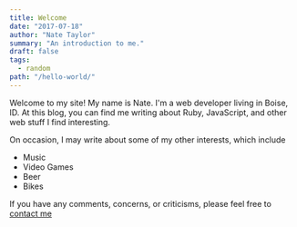 ```yaml
---
title: Welcome
date: "2017-07-18"
author: "Nate Taylor"
summary: "An introduction to me."
draft: false
tags:
  - random
path: "/hello-world/"
---
```


Welcome to my site! My name is Nate. I'm a web developer living in Boise, ID.
At this blog, you can find me writing about Ruby, JavaScript, and other web stuff I find interesting.

On occasion, I may write about some of my other interests, which include

- Music
- Video Games
- Beer
- Bikes

If you have any comments, concerns, or criticisms, please feel free to [contact me](mailto:nathantaylor89@gmail.com)
